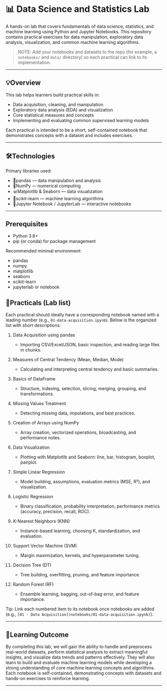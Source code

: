 
# 📊 Data Science and Statistics Lab

A hands-on lab that covers fundamentals of data science, statistics, and machine learning using Python and Jupyter Notebooks. This repository contains practical exercises for data manipulation, exploratory data analysis, visualization, and common machine learning algorithms.

> NOTE: Add your notebooks and datasets to the repo (for example, a `notebooks/` and `data/` directory) so each practical can link to its implementation.

---


## 💡Overview
This lab helps learners build practical skills in:
- Data acquisition, cleaning, and manipulation
- Exploratory data analysis (EDA) and visualization
- Core statistical measures and concepts
- Implementing and evaluating common supervised learning models

Each practical is intended to be a short, self-contained notebook that demonstrates concepts with a dataset and includes exercises.

---

## 🛠️Technologies
Primary libraries used:
- 🐼pandas — data manipulation and analysis  
- 🔢NumPy — numerical computing  
- 📊Matplotlib & Seaborn — data visualization  
- 🤖scikit-learn — machine learning algorithms  
- 📘Jupyter Notebook / JupyterLab — interactive notebooks

---

## Prerequisites
- Python 3.8+ 
- pip (or conda) for package management

Recommended minimal environment:
- pandas
- numpy
- matplotlib
- seaborn
- scikit-learn
- jupyterlab or notebook


## 🧩Practicals (Lab list)
Each practical should ideally have a corresponding notebook named with a leading number (e.g., `01-data-acquisition.ipynb`). Below is the organized list with short descriptions:

1. Data Acquisition using pandas  
   - Importing CSV/Excel/JSON, basic inspection, and reading large files in chunks.

2. Measures of Central Tendency (Mean, Median, Mode)  
   - Calculating and interpreting central tendency and basic summaries.

3. Basics of DataFrame  
   - Structure, indexing, selection, slicing, merging, grouping, and transformations.

4. Missing Values Treatment  
   - Detecting missing data, imputations, and best practices.

5. Creation of Arrays using NumPy  
   - Array creation, vectorized operations, broadcasting, and performance notes.

6. Data Visualization  
   - Plotting with Matplotlib and Seaborn: line, bar, histogram, boxplot, pairplot.

7. Simple Linear Regression  
   - Model building, assumptions, evaluation metrics (MSE, R²), and visualization.

8. Logistic Regression  
   - Binary classification, probability interpretation, performance metrics (accuracy, precision, recall, ROC).

9. K-Nearest Neighbors (KNN)  
   - Instance-based learning, choosing K, standardization, and evaluation.

10. Support Vector Machine (SVM)  
    - Margin maximization, kernels, and hyperparameter tuning.

11. Decision Tree (DT)  
    - Tree building, overfitting, pruning, and feature importance.

12. Random Forest (RF)  
    - Ensemble learning, bagging, out-of-bag error, and feature importance.

Tip: Link each numbered item to its notebook once notebooks are added (e.g., `[01 - Data Acquisition](notebooks/01-data-acquisition.ipynb)`).

---
## 🎯Learning Outcome
By completing this lab, we will gain the ability to handle and preprocess real-world datasets, perform statistical analysis to extract meaningful insights, and visualize data trends and patterns effectively. They will also learn to build and evaluate machine learning models while developing a strong understanding of core machine learning concepts and algorithms. Each notebook is self-contained, demonstrating concepts with datasets and hands-on exercises to reinforce learning.

---


